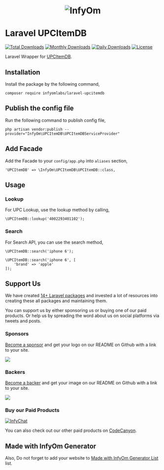 <h1 align="center"><img src="https://assets.infyom.com/open-source/infyom-logo.png" alt="InfyOm"></h1>

Laravel UPCItemDB
==========================

[![Total Downloads](https://poser.pugx.org/infyomlabs/laravel-upcitemdb/downloads)](https://packagist.org/packages/infyomlabs/laravel-upcitemdb)
[![Monthly Downloads](https://poser.pugx.org/infyomlabs/laravel-upcitemdb/d/monthly)](https://packagist.org/packages/infyomlabs/laravel-upcitemdb)
[![Daily Downloads](https://poser.pugx.org/infyomlabs/laravel-upcitemdb/d/daily)](https://packagist.org/packages/infyomlabs/laravel-upcitemdb)
[![License](https://poser.pugx.org/infyomlabs/laravel-upcitemdb/license)](https://packagist.org/packages/infyomlabs/laravel-upcitemdb)

Laravel Wrapper for [UPCItemDB](https://www.upcitemdb.com/).

## Installation

Install the package by the following command,

    composer require infyomlabs/laravel-upcitemdb

## Publish the config file

Run the following command to publish config file,

    php artisan vendor:publish --provider="InfyOm\UPCItemDB\UPCItemDBServiceProvider"

## Add Facade

Add the Facade to your `config/app.php` into `aliases` section,

    'UPCItemDB' => \InfyOm\UPCItemDB\UPCItemDB::class,

## Usage

### Lookup

For UPC Lookup, use the lookup method by calling,
   
    \UPCItemDB::lookup('4002293401102');

### Search

For Search API, you can use the search method,
   
    \UPCItemDB::search('iphone 6');

    \UPCItemDB::search('iphone 6', [
        'brand' => 'apple'
    ]);

## Support Us

We have created [14+ Laravel packages](https://github.com/InfyOmLabs) and invested a lot of resources into creating these all packages and maintaining them.

You can support us by either sponsoring us or buying one of our paid products. Or help us by spreading the word about us on social platforms via tweets and posts.

### Sponsors

[Become a sponsor](https://opencollective.com/infyomlabs#sponsor) and get your logo on our README on Github with a link to your site.

<a href="https://opencollective.com/infyomlabs#sponsor"><img src="https://opencollective.com/infyomlabs/sponsors.svg?width=890"></a>

### Backers

[Become a backer](https://opencollective.com/infyomlabs#backer) and get your image on our README on Github with a link to your site.

<a href="https://opencollective.com/infyomlabs#backer"><img src="https://opencollective.com/infyomlabs/backers.svg?width=890"></a>

### Buy our Paid Products

[![InfyChat](https://assets.infyom.com/open-source/infyjobs-banner.png)](https://codecanyon.net/item/infyjobs-laravel-job-portal-script-with-website/28321916)

You can also check out our other paid products on [CodeCanyon](https://codecanyon.net/user/infyomlabs/portfolio).

## Made with InfyOm Generator

Also, Do not forget to add your website to [Made with InfyOm Generator List](https://github.com/InfyOmLabs/laravel-generator/blob/develop/made-with-generator.md) list.

